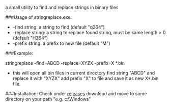 a small utility to find and replace strings in binary files

###Usage of stringreplace.exe:
* -find string: a string to find (default "q264")
* -replace string: a string to replace found string, must be same length > 0 (default "H264")
* -prefix string: a prefix to new file (default "M")


###Example:

stringreplace -find=ABCD -replace=XYZX -prefix=X *.bin

* this will open all bin files in current directory find string "ABCD" and replace it with "XYZX" add prefix "X" to file and save it as new X*.bin file.


###Installation:
Check under [releases](https://github.com/biosckon/stringreplace/releases)
download and move to some directory on your path "e.g. c:\Windows\"

